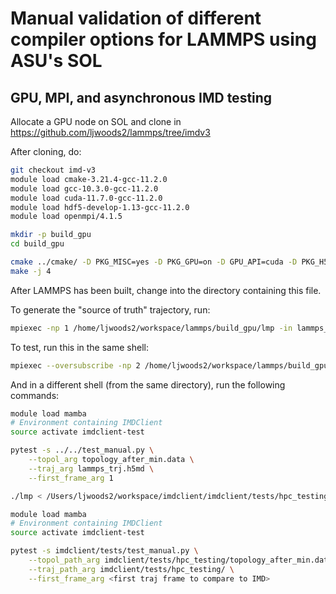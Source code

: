 # Manual validation of different compiler options for LAMMPS using ASU's SOL

## GPU, MPI, and asynchronous IMD testing

Allocate a GPU node on SOL and clone in https://github.com/ljwoods2/lammps/tree/imdv3

After cloning, do:

```bash
git checkout imd-v3
module load cmake-3.21.4-gcc-11.2.0
module load gcc-10.3.0-gcc-11.2.0
module load cuda-11.7.0-gcc-11.2.0
module load hdf5-develop-1.13-gcc-11.2.0
module load openmpi/4.1.5

mkdir -p build_gpu
cd build_gpu

cmake ../cmake/ -D PKG_MISC=yes -D PKG_GPU=on -D GPU_API=cuda -D PKG_H5MD=yes -D BUILD_MPI=yes -D LAMMPS_ASYNC_IMD=yes
make -j 4
```

After LAMMPS has been built, change into the directory containing this file.

To generate the "source of truth" trajectory, run:
```bash
mpiexec -np 1 /home/ljwoods2/workspace/lammps/build_gpu/lmp -in lammps_v3_write_traj.in
```

To test, run this in the same shell:
```bash
mpiexec --oversubscribe -np 2 /home/ljwoods2/workspace/lammps/build_gpu/lmp -in lammps_v3_imd.in
```

And in a different shell (from the same directory), run the following commands:

```bash
module load mamba
# Environment containing IMDClient
source activate imdclient-test

pytest -s ../../test_manual.py \
    --topol_arg topology_after_min.data \
    --traj_arg lammps_trj.h5md \
    --first_frame_arg 1
```

```bash
./lmp < /Users/ljwoods2/workspace/imdclient/imdclient/tests/hpc_testing/lammps/lammps_v3.in 

```


```bash 
module load mamba
# Environment containing IMDClient
source activate imdclient-test

pytest -s imdclient/tests/test_manual.py \
    --topol_path_arg imdclient/tests/hpc_testing/topology_after_min.data \
    --traj_path_arg imdclient/tests/hpc_testing/ \
    --first_frame_arg <first traj frame to compare to IMD>

```